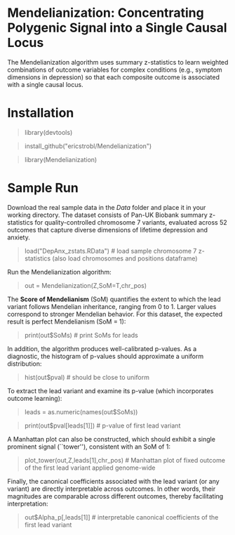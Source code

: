 # Mendelianization: Concentrating Polygenic Signal into a Single Causal Locus

The Mendelianization algorithm uses summary z-statistics to learn weighted combinations of outcome variables for complex conditions (e.g., symptom dimensions in depression) so that each composite outcome is associated with a single causal locus.

# Installation

> library(devtools)

> install_github("ericstrobl/Mendelianization")

> library(Mendelianization)

# Sample Run

Download the real sample data in the _Data_ folder and place it in your working directory. The dataset consists of Pan-UK Biobank summary z-statistics for quality-controlled chromosome 7 variants, evaluated across 52 outcomes that capture diverse dimensions of lifetime depression and anxiety.

> load("DepAnx_zstats.RData") # load sample chromosome 7 z-statistics (also load chromosomes and positions dataframe)

Run the Mendelianization algorithm:

> out = Mendelianization(Z,SoM=T,chr_pos)

The **Score of Mendelianism** (SoM) quantifies the extent to which the lead variant follows Mendelian inheritance, ranging from 0 to 1. Larger values correspond to stronger Mendelian behavior. For this dataset, the expected result is perfect Mendelianism (SoM = 1):

> print(out$SoMs) # print SoMs for leads

In addition, the algorithm produces well-calibrated p-values. As a diagnostic, the histogram of p-values should approximate a uniform distribution:

> hist(out$pval) # should be close to uniform

To extract the lead variant and examine its p-value (which incorporates outcome learning):

> leads = as.numeric(names(out$SoMs))

> print(out$pval[leads[1]]) # p-value of first lead variant

A Manhattan plot can also be constructed, which should exhibit a single prominent signal (``tower''), consistent with an SoM of 1:

> plot_tower(out,Z,leads[1],chr_pos) # Manhattan plot of fixed outcome of the first lead variant applied genome-wide

Finally, the canonical coefficients associated with the lead variant (or any variant) are directly interpretable across outcomes. In other words, their magnitudes are comparable across different outcomes, thereby facilitating interpretation:

> out$Alpha_p[,leads[1]] # interpretable canonical coefficients of the first lead variant
